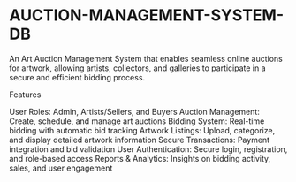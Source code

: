 # AUCTION-MANAGEMENT-SYSTEM-DB
An Art Auction Management System that enables seamless online auctions for artwork, allowing artists, collectors, and galleries to participate in a secure and efficient bidding process.

 Features
 
User Roles: Admin, Artists/Sellers, and Buyers
Auction Management: Create, schedule, and manage art auctions
Bidding System: Real-time bidding with automatic bid tracking
Artwork Listings: Upload, categorize, and display detailed artwork information
Secure Transactions: Payment integration and bid validation
User Authentication: Secure login, registration, and role-based access
Reports & Analytics: Insights on bidding activity, sales, and user engagement
